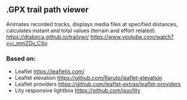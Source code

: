 ## .GPX trail path viewer 
Animates recorded tracks, displays media files at specified distances, calculates instant and total values (terrain and effort related).
https://dtabirca.github.io/trailvwr/ 
https://www.youtube.com/watch?v=i_mmZDv_CXo

### Based on:
- Leaflet https://leafletjs.com/
- Leaflet elevation https://github.com/Raruto/leaflet-elevation
- Leaflet providers https://github.com/leaflet-extras/leaflet-providers
- Lity responsive lightbox https://github.com/jsor/lity